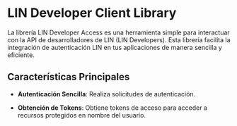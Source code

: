 # LIN Developer Client Library

La librería LIN Developer Access es una herramienta simple para interactuar con la API de desarrolladores de LIN (LIN Developers). Esta librería facilita la integración de autenticación LIN en tus aplicaciones de manera sencilla y eficiente.

## Características Principales

- **Autenticación Sencilla**: Realiza solicitudes de autenticación.

- **Obtención de Tokens**: Obtiene tokens de acceso para acceder a recursos protegidos en nombre del usuario.
